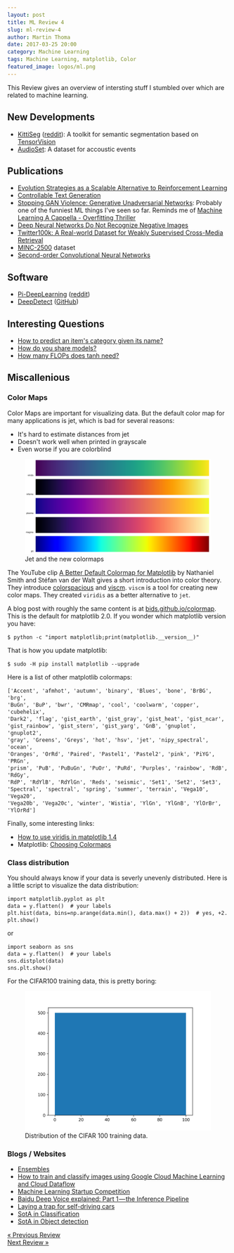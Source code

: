```yaml
---
layout: post
title: ML Review 4
slug: ml-review-4
author: Martin Thoma
date: 2017-03-25 20:00
category: Machine Learning
tags: Machine Learning, matplotlib, Color
featured_image: logos/ml.png
---
```


This Review gives an overview of intersting stuff I stumbled over which are
related to machine learning.


## New Developments

* [KittiSeg](https://github.com/MarvinTeichmann/KittiSeg) (<a href="https://www.reddit.com/r/MachineLearning/comments/5y8c5w/p_kittiseg_a_toolkit_to_perform_semantic/">reddit</a>): A toolkit for semantic segmentation based on [TensorVision](https://github.com/TensorVision/TensorVision)
* [AudioSet](https://research.google.com/audioset/): A dataset for accoustic events


## Publications

<!-- e.g. arXiv -->

* [Evolution Strategies as a Scalable Alternative to Reinforcement Learning](https://arxiv.org/abs/1703.03864)
* [Controllable Text Generation](https://arxiv.org/abs/1703.00955)
* [Stopping GAN Violence: Generative Unadversarial Networks](https://arxiv.org/abs/1703.02528): Probably one of the funniest ML things I've seen so far. Reminds me of [Machine Learning A Cappella - Overfitting Thriller](https://www.youtube.com/watch?v=DQWI1kvmwRg)
* [Deep Neural Networks Do Not Recognize Negative Images](https://arxiv.org/abs/1703.06857)
* [Twitter100k: A Real-world Dataset for Weakly Supervised Cross-Media Retrieval](https://arxiv.org/abs/1703.06618)
* [MINC-2500](http://opensurfaces.cs.cornell.edu/publications/minc/) dataset
* [Second-order Convolutional Neural Networks](https://arxiv.org/abs/1703.06817)


## Software

<!-- e.g. Theano, Keras, ... -->

* [Pi-DeepLearning](https://github.com/Pi-DeepLearning/RaspberryPi-FaceDetection-MTCNN-Caffe-With-Motion) ([reddit](https://www.reddit.com/r/MachineLearning/comments/5xrt2m/pmtcnn_face_detection_on_raspberry_pi_3_with/))
* [DeepDetect](https://deepdetect.com/) ([GitHub](https://github.com/beniz/deepdetect))


## Interesting Questions

<!-- For example StackExchange -->

* [How to predict an item's category given its name?](http://stackoverflow.com/q/42648465/562769)
* [How do you share models?](https://www.reddit.com/r/MLQuestions/comments/5yuc22/how_do_you_share_models/)
* [How many FLOPs does tanh need?](http://stackoverflow.com/q/41251698/562769)


## Miscallenious

### Color Maps

Color Maps are important for visualizing data. But the default color map for
many applications is jet, which is bad for several reasons:

* It's hard to estimate distances from jet
* Doesn't work well when printed in grayscale
* Even worse if you are colorblind

<figure class="wp-caption aligncenter img-thumbnail">
    <img src="../images/2017/03/colormaps.png" alt="Jet and the new colormaps" style="width: 512px"/>
    <figcaption class="text-center">Jet and the new colormaps</figcaption>
</figure>

The YouTube clip [A Better Default Colormap for Matplotlib](https://www.youtube.com/watch?v=xAoljeRJ3lU)
by Nathaniel Smith and Stéfan van der Walt gives a short introduction into
color theory. They introduce [colorspacious](http://colorspacious.readthedocs.io/en/latest/)
and [viscm](https://github.com/matplotlib/viscm). `viscm` is a tool for
creating new color maps. They created `viridis` as a better alternative to
`jet`.

A blog post with roughly the same content is at [bids.github.io/colormap](https://bids.github.io/colormap/).
This is the default for matplotlib 2.0. If you wonder which matplotlib version
you have:

```
$ python -c "import matplotlib;print(matplotlib.__version__)"
```

That is how you update matplotlib:

```
$ sudo -H pip install matplotlib --upgrade
```

Here is a list of other matplotlib colormaps:

```
['Accent', 'afmhot', 'autumn', 'binary', 'Blues', 'bone', 'BrBG', 'brg',
'BuGn', 'BuP', 'bwr', 'CMRmap', 'cool', 'coolwarm', 'copper', 'cubehelix',
'Dark2', 'flag', 'gist_earth', 'gist_gray', 'gist_heat', 'gist_ncar',
'gist_rainbow', 'gist_stern', 'gist_yarg', 'GnB', 'gnuplot', 'gnuplot2',
'gray', 'Greens', 'Greys', 'hot', 'hsv', 'jet', 'nipy_spectral', 'ocean',
'Oranges', 'OrRd', 'Paired', 'Pastel1', 'Pastel2', 'pink', 'PiYG', 'PRGn',
'prism', 'PuB', 'PuBuGn', 'PuOr', 'PuRd', 'Purples', 'rainbow', 'RdB', 'RdGy',
'RdP', 'RdYlB', 'RdYlGn', 'Reds', 'seismic', 'Set1', 'Set2', 'Set3',
'Spectral', 'spectral', 'spring', 'summer', 'terrain', 'Vega10', 'Vega20',
'Vega20b', 'Vega20c', 'winter', 'Wistia', 'YlGn', 'YlGnB', 'YlOrBr', 'YlOrRd']
```

Finally, some interesting links:

* [How to use viridis in matplotlib 1.4](http://stackoverflow.com/a/32484915/562769)
* Matplotlib: [Choosing Colormaps](http://matplotlib.org/users/colormaps.html)


### Class distribution

You should always know if your data is severly unevenly distributed. Here is
a little script to visualize the data distribution:

```
import matplotlib.pyplot as plt
data = y.flatten()  # your labels
plt.hist(data, bins=np.arange(data.min(), data.max() + 2))  # yes, +2.
plt.show()
```

or

```
import seaborn as sns
data = y.flatten()  # your labels
sns.distplot(data)
sns.plt.show()
```

For the CIFAR100 training data, this is pretty boring:

<figure class="wp-caption aligncenter img-thumbnail">
    <img src="../images/2017/03/cifar100_data_dist.png" alt="Distribution of the CIFAR 100 training data." style="width: 512px;"/>
    <figcaption class="text-center">Distribution of the CIFAR 100 training data.</figcaption>
</figure>


### Blogs / Websites

* [Ensembles](https://martin-thoma.com/ensembles/)
* [How to train and classify images using Google Cloud Machine Learning and Cloud Dataflow](https://cloud.google.com/blog/big-data/2016/12/how-to-train-and-classify-images-using-google-cloud-machine-learning-and-cloud-dataflow)
* [Machine Learning Startup Competition](https://cloudplatformonline.com/Machine-Learning-Startup-Competition.html)
* [Baidu Deep Voice explained: Part 1 — the Inference Pipeline](https://medium.com/athelas/paper-1-baidus-deep-voice-675a323705df#.z937u7dki)
* [Laying a trap for self-driving cars](https://techcrunch.com/2017/03/17/laying-a-trap-for-self-driving-cars/)
* [SotA in Classification](https://martin-thoma.com/image-classification/)
* [SotA in Object detection](https://martin-thoma.com/object-detection/)


<div class="navigation clearfix">
    <div class="alignleft">
        <a href="https://martin-thoma.com/ml-review-3/" rel="prev">« Previous Review</a>
    </div>
    <div class="alignright">
        <a href="https://martin-thoma.com/ml-review-5/" rel="next">Next Review »</a>
    </div>
</div>
